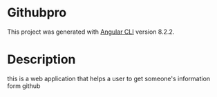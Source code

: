 # Githubpro

This project was generated with [Angular CLI](https://github.com/angular/angular-cli) version 8.2.2.


# Description
this is a web application that helps a user to get someone's information form github